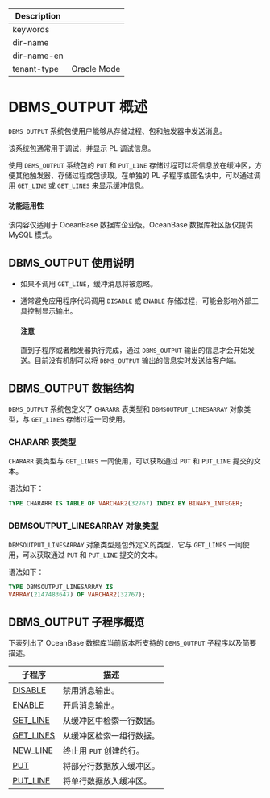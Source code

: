 | Description   |                 |
|---------------|-----------------|
| keywords      |                 |
| dir-name      |                 |
| dir-name-en   |                 |
| tenant-type   | Oracle Mode     |

# DBMS_OUTPUT 概述 

`DBMS_OUTPUT` 系统包使用户能够从存储过程、包和触发器中发送消息。

该系统包通常用于调试，并显示 PL 调试信息。

使用 `DBMS_OUTPUT` 系统包的 `PUT` 和 `PUT_LINE` 存储过程可以将信息放在缓冲区，方便其他触发器、存储过程或包读取。在单独的 PL 子程序或匿名块中，可以通过调用 `GET_LINE` 或 `GET_LINES` 来显示缓冲信息。

  <main id="notice" >
    <h4>功能适用性</h4>
    <p>该内容仅适用于 OceanBase 数据库企业版。OceanBase 数据库社区版仅提供 MySQL 模式。</p>
  </main>


## DBMS_OUTPUT 使用说明 

* 如果不调用 `GET_LINE`，缓冲消息将被忽略。


* 通常避免应用程序代码调用 `DISABLE` 或 `ENABLE` 存储过程，可能会影响外部工具控制显示输出。



  <main id="notice" type='notice'>
    <h4>注意</h4>
    <p>直到子程序或者触发器执行完成，通过 <code>DBMS_OUTPUT</code> 输出的信息才会开始发送。目前没有机制可以将 <code>DBMS_OUTPUT</code> 输出的信息实时发送给客户端。</p>
  </main>

## DBMS_OUTPUT 数据结构

`DBMS_OUTPUT` 系统包定义了 `CHARARR` 表类型和 `DBMSOUTPUT_LINESARRAY` 对象类型，与 `GET_LINES` 存储过程一同使用。

### CHARARR 表类型 

`CHARARR` 表类型与 `GET_LINES` 一同使用，可以获取通过 `PUT` 和 `PUT_LINE` 提交的文本。

语法如下：

```sql
TYPE CHARARR IS TABLE OF VARCHAR2(32767) INDEX BY BINARY_INTEGER;
```



### DBMSOUTPUT_LINESARRAY 对象类型 

`DBMSOUTPUT_LINESARRAY` 对象类型是包外定义的类型，它与 `GET_LINES` 一同使用，可以获取通过 `PUT` 和 `PUT_LINE` 提交的文本。

语法如下：

```sql
TYPE DBMSOUTPUT_LINESARRAY IS
VARRAY(2147483647) OF VARCHAR2(32767);
```



## DBMS_OUTPUT 子程序概览 

下表列出了 OceanBase 数据库当前版本所支持的 `DBMS_OUTPUT` 子程序以及简要描述。


|                         **子程序**                          |     **描述**      |
|----------------------------------------------------------|-----------------|
| [DISABLE](../11100.dbms-output-oracle/200.disable-oracle.md)   | 禁用消息输出。         |
| [ENABLE](../11100.dbms-output-oracle/300.enable-oracle.md)    | 开启消息输出。         |
| [GET_LINE](../11100.dbms-output-oracle/400.get-line-oracle.md)  | 从缓冲区中检索一行数据。    |
| [GET_LINES](../11100.dbms-output-oracle/500.get-lines-oracle.md) | 从缓冲区检索一组行数据。    |
| [NEW_LINE](../11100.dbms-output-oracle/600.new-line-oracle.md)  | 终止用 `PUT` 创建的行。 |
| [PUT](../11100.dbms-output-oracle/700.put-oracle.md)       | 将部分行数据放入缓冲区。    |
| [PUT_LINE](../11100.dbms-output-oracle/800.put-line-oracle.md)  | 将单行数据放入缓冲区。     |




